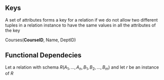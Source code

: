 ## Keys
A set of attributes forms a key for a relation if we do not allow two different tuples in a relation instance to have the same values in all the attributes of the key

Courses(**CourseID**, Name, DeptID)

## Functional Dependecies
Let a relation with schema $R(A_{1},\dots,A_{n},B_{1},B_{2},\dots,B_{m})$ and let $r$ be an instance of $R$
